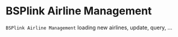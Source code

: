# BSPlink Airline Management

`BSPlink Airline Management` loading new airlines, update, query, ...

